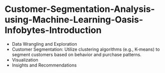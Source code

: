 # Customer-Segmentation-Analysis-using-Machine-Learning-Oasis-Infobytes-Introduction
+ Data Wrangling and Exploration
+ Customer Segmentation: Utilize clustering algorithms (e.g., K-means) to segment customers based on behavior and purchase patterns.
+ Visualization
+ Insights and Recommendations

